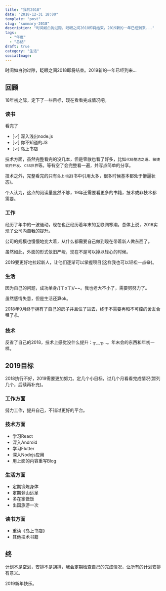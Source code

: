 ```yaml
---
title: "我的2018"
date: "2018-12-31 18:00"
template: "post"
slug: "summary-2018"
description: "时间如白驹过隙，眨眼之间2018即将结束。2019新的一年已经到来..."
tags:
  - "年度"
  - "总结"
draft: true
category: "生活"
socialImage:
---
```


时间如白驹过隙，眨眼之间2018即将结束。2019新的一年已经到来...

## 回顾

18年初之际，定下了一些目标，现在看看完成情况吧。

### 读书

看完了

- [✓] 深入浅出node.js
- [✓] 你不知道的JS
- [✓] 岛上书店

技术方面，虽然完整看完的没几本，但是零散也看了好多，比如`代码整洁之道`、`敏捷软件开发`、`CSS世界`等。等有空了会完整看一遍，并写点简单的分享。

技术之外，完整看完的只有`岛上书店`(书中引用太多，很多时候基本都处于懵逼状态)。

个人认为，这点的阅读量显然不够，19年还需要看更多的书籍，技术或非技术都需要。

### 工作

经历了年中的一波骚动，现在也正经历着年末的互联网寒潮。总体上说，2018实现了公司内自我的提升。

公司的规模也慢慢地变大着，从什么都需要自己做到现在带着新人做东西了。

虽然如此，外面的形式依旧严峻，现在不是可以掉以轻心的时候。

2019要更好地拉起新人，让他们逐渐可以掌握项目(这样我也可以轻松一点😁)。

### 生活

因为自己的问题，成功单身/(ㄒoㄒ)/~~。我也老大不小了，需要努努力了。

虽然感情失意，但是生活还算ok。

2018年9月终于拥有了自己的房子并且住了进去，终于不需要再和不可控的舍友合租了✌️。

### 技术

反省了自己的2018，技术上感觉没什么提升：╥﹏╥...。年末会的东西和年初一样。

## 2019目标

2018执行不好，2019需要更加努力。定几个小目标，过几个月看看完成情况(暂列几个，后续再补充)。

### 工作方面

努力工作，提升自己，不错过更好的平台。

### 技术方面

- 学习React
- 深入Android
- 学习Flutter
- 深入Nodejs应用
- 用上面的内容重写Blog

### 生活方面

- 定期锻炼身体
- 定期登山远足
- 多在家做饭
- 出国旅游一次

### 读书方面

- 重读《岛上书店》
- 其他技术书籍

## 终

计划不是空划，安排不是胡排，我会定期检查自己的完成情况，让所有的计划安排有意义。

2019新年快乐。
